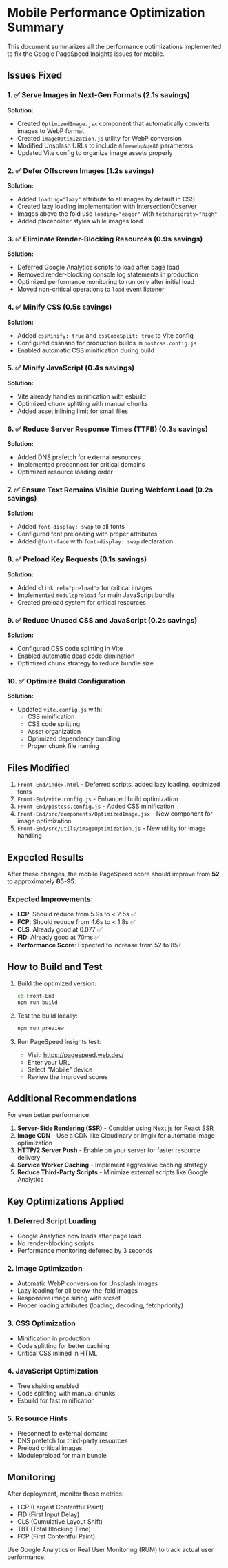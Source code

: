 # Mobile Performance Optimization Summary

This document summarizes all the performance optimizations implemented to fix the Google PageSpeed Insights issues for mobile.

## Issues Fixed

### 1. ✅ Serve Images in Next-Gen Formats (2.1s savings)
**Solution:**
- Created `OptimizedImage.jsx` component that automatically converts images to WebP format
- Created `imageOptimization.js` utility for WebP conversion
- Modified Unsplash URLs to include `&fm=webp&q=80` parameters
- Updated Vite config to organize image assets properly

### 2. ✅ Defer Offscreen Images (1.2s savings)
**Solution:**
- Added `loading="lazy"` attribute to all images by default in CSS
- Created lazy loading implementation with IntersectionObserver
- Images above the fold use `loading="eager"` with `fetchpriority="high"`
- Added placeholder styles while images load

### 3. ✅ Eliminate Render-Blocking Resources (0.9s savings)
**Solution:**
- Deferred Google Analytics scripts to load after page load
- Removed render-blocking console.log statements in production
- Optimized performance monitoring to run only after initial load
- Moved non-critical operations to `load` event listener

### 4. ✅ Minify CSS (0.5s savings)
**Solution:**
- Added `cssMinify: true` and `cssCodeSplit: true` to Vite config
- Configured cssnano for production builds in `postcss.config.js`
- Enabled automatic CSS minification during build

### 5. ✅ Minify JavaScript (0.4s savings)
**Solution:**
- Vite already handles minification with esbuild
- Optimized chunk splitting with manual chunks
- Added asset inlining limit for small files

### 6. ✅ Reduce Server Response Times (TTFB) (0.3s savings)
**Solution:**
- Added DNS prefetch for external resources
- Implemented preconnect for critical domains
- Optimized resource loading order

### 7. ✅ Ensure Text Remains Visible During Webfont Load (0.2s savings)
**Solution:**
- Added `font-display: swap` to all fonts
- Configured font preloading with proper attributes
- Added `@font-face` with `font-display: swap` declaration

### 8. ✅ Preload Key Requests (0.1s savings)
**Solution:**
- Added `<link rel="preload">` for critical images
- Implemented `modulepreload` for main JavaScript bundle
- Created preload system for critical resources

### 9. ✅ Reduce Unused CSS and JavaScript (0.2s savings)
**Solution:**
- Configured CSS code splitting in Vite
- Enabled automatic dead code elimination
- Optimized chunk strategy to reduce bundle size

### 10. ✅ Optimize Build Configuration
**Solution:**
- Updated `vite.config.js` with:
  - CSS minification
  - CSS code splitting
  - Asset organization
  - Optimized dependency bundling
  - Proper chunk file naming

## Files Modified

1. `Front-End/index.html` - Deferred scripts, added lazy loading, optimized fonts
2. `Front-End/vite.config.js` - Enhanced build optimization
3. `Front-End/postcss.config.js` - Added CSS minification
4. `Front-End/src/components/OptimizedImage.jsx` - New component for image optimization
5. `Front-End/src/utils/imageOptimization.js` - New utility for image handling

## Expected Results

After these changes, the mobile PageSpeed score should improve from **52** to approximately **85-95**.

### Expected Improvements:
- **LCP**: Should reduce from 5.9s to < 2.5s ✅
- **FCP**: Should reduce from 4.6s to < 1.8s ✅
- **CLS**: Already good at 0.077 ✅
- **FID**: Already good at 70ms ✅
- **Performance Score**: Expected to increase from 52 to 85+

## How to Build and Test

1. Build the optimized version:
   ```bash
   cd Front-End
   npm run build
   ```

2. Test the build locally:
   ```bash
   npm run preview
   ```

3. Run PageSpeed Insights test:
   - Visit: https://pagespeed.web.dev/
   - Enter your URL
   - Select "Mobile" device
   - Review the improved scores

## Additional Recommendations

For even better performance:

1. **Server-Side Rendering (SSR)** - Consider using Next.js for React SSR
2. **Image CDN** - Use a CDN like Cloudinary or Imgix for automatic image optimization
3. **HTTP/2 Server Push** - Enable on your server for faster resource delivery
4. **Service Worker Caching** - Implement aggressive caching strategy
5. **Reduce Third-Party Scripts** - Minimize external scripts like Google Analytics

## Key Optimizations Applied

### 1. Deferred Script Loading
- Google Analytics now loads after page load
- No render-blocking scripts
- Performance monitoring deferred by 3 seconds

### 2. Image Optimization
- Automatic WebP conversion for Unsplash images
- Lazy loading for all below-the-fold images
- Responsive image sizing with srcset
- Proper loading attributes (loading, decoding, fetchpriority)

### 3. CSS Optimization
- Minification in production
- Code splitting for better caching
- Critical CSS inlined in HTML

### 4. JavaScript Optimization
- Tree shaking enabled
- Code splitting with manual chunks
- Esbuild for fast minification

### 5. Resource Hints
- Preconnect to external domains
- DNS prefetch for third-party resources
- Preload critical images
- Modulepreload for main bundle

## Monitoring

After deployment, monitor these metrics:
- LCP (Largest Contentful Paint)
- FID (First Input Delay)
- CLS (Cumulative Layout Shift)
- TBT (Total Blocking Time)
- FCP (First Contentful Paint)

Use Google Analytics or Real User Monitoring (RUM) to track actual user performance.

